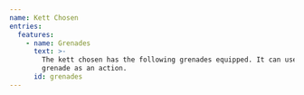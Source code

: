 ```yaml
---
name: Kett Chosen
entries:
  features:
    - name: Grenades
      text: >-
        The kett chosen has the following grenades equipped. It can use a
        grenade as an action.
      id: grenades
---
```

